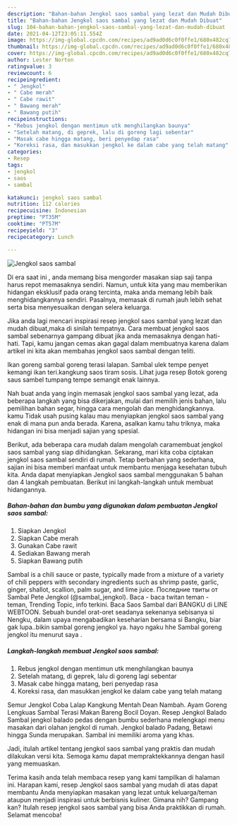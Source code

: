 ```yaml
---
description: "Bahan-bahan Jengkol saos sambal yang lezat dan Mudah Dibuat"
title: "Bahan-bahan Jengkol saos sambal yang lezat dan Mudah Dibuat"
slug: 104-bahan-bahan-jengkol-saos-sambal-yang-lezat-dan-mudah-dibuat
date: 2021-04-12T23:05:11.554Z
image: https://img-global.cpcdn.com/recipes/ad9ad0d6c0f0ffe1/680x482cq70/jengkol-saos-sambal-foto-resep-utama.jpg
thumbnail: https://img-global.cpcdn.com/recipes/ad9ad0d6c0f0ffe1/680x482cq70/jengkol-saos-sambal-foto-resep-utama.jpg
cover: https://img-global.cpcdn.com/recipes/ad9ad0d6c0f0ffe1/680x482cq70/jengkol-saos-sambal-foto-resep-utama.jpg
author: Lester Norton
ratingvalue: 3
reviewcount: 6
recipeingredient:
- " Jengkol"
- " Cabe merah"
- " Cabe rawit"
- " Bawang merah"
- " Bawang putih"
recipeinstructions:
- "Rebus jengkol dengan mentimun utk menghilangkan baunya"
- "Setelah matang, di geprek, lalu di goreng lagi sebentar"
- "Masak cabe hingga matang, beri penyedap rasa"
- "Koreksi rasa, dan masukkan jengkol ke dalam cabe yang telah matang"
categories:
- Resep
tags:
- jengkol
- saos
- sambal

katakunci: jengkol saos sambal 
nutrition: 112 calories
recipecuisine: Indonesian
preptime: "PT35M"
cooktime: "PT57M"
recipeyield: "3"
recipecategory: Lunch

---
```



![Jengkol saos sambal](https://img-global.cpcdn.com/recipes/ad9ad0d6c0f0ffe1/680x482cq70/jengkol-saos-sambal-foto-resep-utama.jpg)

Di era  saat ini , anda memang bisa mengorder masakan siap saji tanpa harus repot memasaknya sendiri. Namun, untuk kita yang mau memberikan hidangan eksklusif pada orang tercinta, maka anda memang lebih baik menghidangkannya sendiri. Pasalnya, memasak di rumah jauh lebih sehat serta bisa menyesuaikan dengan selera keluarga.

Jika anda lagi mencari inspirasi resep jengkol saos sambal yang lezat dan mudah dibuat,maka di sinilah tempatnya. Cara membuat jengkol saos sambal  sebenarnya gampang dibuat jika anda memasaknya dengan hati-hati. Tapi, kamu jangan cemas akan gagal dalam membuatnya 
karena dalam artikel ini kita akan membahas jengkol saos sambal dengan teliti.  

Ikan goreng sambal goreng terasi lalapan. Sambal ulek tempe penyet kemangi ikan teri.kangkung saos tiram sosis. Lihat juga resep Botok goreng saus sambel tumpang tempe semangit enak lainnya.

Nah buat anda yang ingin memasak jengkol saos sambal yang lezat, ada beberapa langkah yang bisa dikerjakan, mulai dari memilih jenis bahan, lalu pemilihan bahan segar, hingga cara mengolah dan menghidangkannya. kamu Tidak usah pusing kalau mau menyiapkan jengkol saos sambal yang enak di mana pun anda berada. Karena, asalkan kamu  tahu triknya, maka hidangan ini bisa menjadi sajian yang spesial.

Berikut, ada beberapa cara mudah dalam mengolah caramembuat jengkol saos sambal yang siap dihidangkan. Sekarang, mari kita coba ciptakan jengkol saos sambal sendiri di rumah. Tetap berbahan yang sederhana, sajian ini bisa memberi manfaat untuk membantu menjaga kesehatan tubuh kita. Anda dapat menyiapkan Jengkol saos sambal menggunakan 5 bahan dan 4 langkah pembuatan. Berikut ini langkah-langkah untuk membuat hidangannya.

<!--inarticleads1-->

##### Bahan-bahan dan bumbu yang digunakan dalam pembuatan Jengkol saos sambal:

1. Siapkan  Jengkol
1. Siapkan  Cabe merah
1. Gunakan  Cabe rawit
1. Sediakan  Bawang merah
1. Siapkan  Bawang putih


Sambal is a chili sauce or paste, typically made from a mixture of a variety of chili peppers with secondary ingredients such as shrimp paste, garlic, ginger, shallot, scallion, palm sugar, and lime juice. Последние твиты от Sambal Pete Jengkol (@sambal_jengkol). Baca - baca twitan teman - teman, Trending Topic, info terkini. Baca Saos Sambal dari BANGKU di LINE WEBTOON. Sebuah bundel orat-oret seadanya sekenanya sebisanya si Nengku, dalam upaya mengabadikan keseharian bersama si Bangku, biar gak lupa..bikin sambal goreng jengkol ya. hayo ngaku hhe Sambal goreng jengkol itu menurut saya . 

<!--inarticleads2-->

##### Langkah-langkah membuat Jengkol saos sambal:

1. Rebus jengkol dengan mentimun utk menghilangkan baunya
1. Setelah matang, di geprek, lalu di goreng lagi sebentar
1. Masak cabe hingga matang, beri penyedap rasa
1. Koreksi rasa, dan masukkan jengkol ke dalam cabe yang telah matang


Semur Jengkol Coba Lalap Kangkung Mentah Dean Nambah. Ayam Goreng Lengkuas Sambal Terasi Makan Bareng Bocil Doyan. Resep Jengkol Balado Sambal jengkol balado pedas dengan bumbu sederhana melengkapi menu masakan dari olahan jengkol di rumah. Jengkol balado Padang, Betawi hingga Sunda merupakan. Sambal ini memiliki aroma yang khas. 

Jadi, itulah artikel tentang  jengkol saos sambal  yang praktis dan mudah dilakukan versi kita. Semoga kamu dapat mempraktekkannya dengan hasil yang memuaskan. 

Terima kasih anda telah membaca resep yang kami tampilkan di halaman ini. Harapan kami, resep  Jengkol saos sambal yang mudah di atas dapat membantu Anda menyiapkan masakan yang lezat untuk keluarga/teman ataupun menjadi inspirasi untuk berbisnis kuliner. Gimana nih? Gampang kan? Itulah resep jengkol saos sambal yang bisa Anda praktikkan di rumah. Selamat mencoba!

